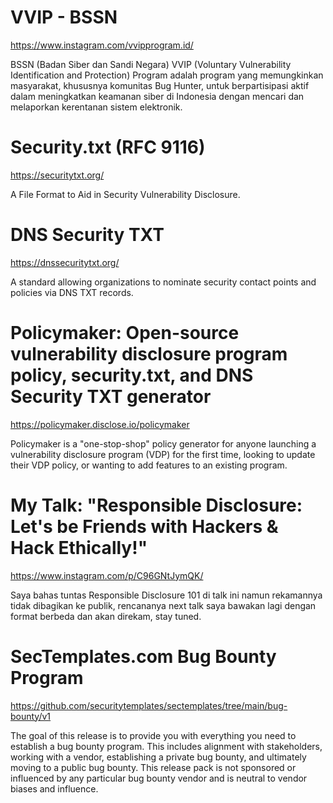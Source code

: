 # VVIP - BSSN
https://www.instagram.com/vvipprogram.id/

BSSN (Badan Siber dan Sandi Negara) VVIP (Voluntary Vulnerability Identification and Protection) Program adalah program yang memungkinkan masyarakat, khususnya komunitas Bug Hunter, untuk berpartisipasi aktif dalam meningkatkan keamanan siber di Indonesia dengan mencari dan melaporkan kerentanan sistem elektronik.

# Security.txt (RFC 9116)
https://securitytxt.org/

A File Format to Aid in Security Vulnerability Disclosure.

# DNS Security TXT

https://dnssecuritytxt.org/

A standard allowing organizations to nominate security contact points and policies via DNS TXT records.

# Policymaker: Open-source vulnerability disclosure program policy, security.txt, and DNS Security TXT generator

https://policymaker.disclose.io/policymaker

Policymaker is a "one-stop-shop" policy generator for anyone launching a vulnerability disclosure program (VDP) for the first time, looking to update their VDP policy, or wanting to add features to an existing program.

# My Talk: "Responsible Disclosure: Let's be Friends with Hackers & Hack Ethically!"
https://www.instagram.com/p/C96GNtJymQK/

Saya bahas tuntas Responsible Disclosure 101 di talk ini namun rekamannya tidak dibagikan ke publik, rencananya next talk saya bawakan lagi dengan format berbeda dan akan direkam, stay tuned.

# SecTemplates.com Bug Bounty Program

https://github.com/securitytemplates/sectemplates/tree/main/bug-bounty/v1

The goal of this release is to provide you with everything you need to establish a bug bounty program. This includes alignment with stakeholders, working with a vendor, establishing a private bug bounty, and ultimately moving to a public bug bounty. This release pack is not sponsored or influenced by any particular bug bounty vendor and is neutral to vendor biases and influence.